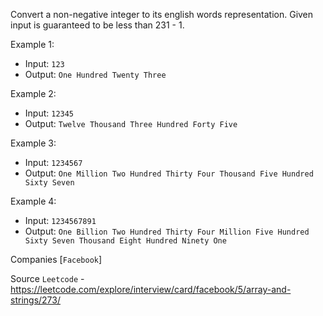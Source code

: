 Convert a non-negative integer to its english words representation. Given input is guaranteed to be less than 231 - 1.

Example 1:

- Input: `123`
- Output: `One Hundred Twenty Three`

Example 2:

- Input: `12345`
- Output: `Twelve Thousand Three Hundred Forty Five`

Example 3:

- Input: `1234567`
- Output: `One Million Two Hundred Thirty Four Thousand Five Hundred Sixty Seven`

Example 4:

- Input: `1234567891`
- Output: `One Billion Two Hundred Thirty Four Million Five Hundred Sixty Seven Thousand Eight Hundred Ninety One`

Companies [`Facebook`]

Source `Leetcode` - https://leetcode.com/explore/interview/card/facebook/5/array-and-strings/273/